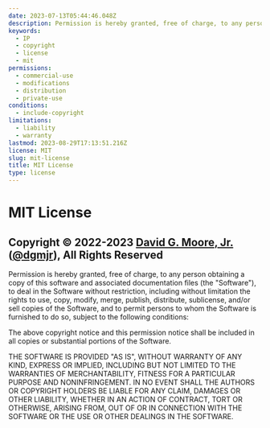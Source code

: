 ```yaml
---
date: 2023-07-13T05:44:46.048Z
description: Permission is hereby granted, free of charge, to any person obtaining a copy of this software and associated documentation files, yadda, yadda, yadda...
keywords:
  - IP
  - copyright
  - license
  - mit
permissions:
  - commercial-use
  - modifications
  - distribution
  - private-use
conditions:
  - include-copyright
limitations:
  - liability
  - warranty
lastmod: 2023-08-29T17:13:51.216Z
license: MIT
slug: mit-license
title: MIT License
type: license
---
```


# MIT License

## Copyright © 2022-2023 [David G. Moore, Jr.](mailto:david@dgmjr.io "Send David an email") ([@dgmjr](https://github.com/dgmjr "Contact david on GitHub")), All Rights Reserved

Permission is hereby granted, free of charge, to any person obtaining a copy of this software and associated documentation files (the "Software"), to deal in the Software without restriction, including without limitation the rights to use, copy, modify, merge, publish, distribute, sublicense, and/or sell copies of the Software, and to permit persons to whom the Software is furnished to do so, subject to the following conditions:

The above copyright notice and this permission notice shall be included in all copies or substantial portions of the Software.

THE SOFTWARE IS PROVIDED "AS IS", WITHOUT WARRANTY OF ANY KIND, EXPRESS OR IMPLIED, INCLUDING BUT NOT LIMITED TO THE WARRANTIES OF MERCHANTABILITY, FITNESS FOR A PARTICULAR PURPOSE AND NONINFRINGEMENT. IN NO EVENT SHALL THE AUTHORS OR COPYRIGHT HOLDERS BE LIABLE FOR ANY CLAIM, DAMAGES OR OTHER LIABILITY, WHETHER IN AN ACTION OF CONTRACT, TORT OR OTHERWISE, ARISING FROM, OUT OF OR IN CONNECTION WITH THE SOFTWARE OR THE USE OR OTHER DEALINGS IN THE SOFTWARE.

